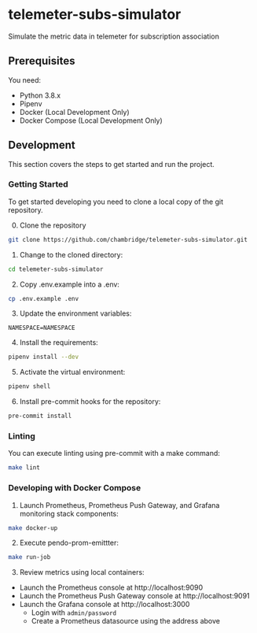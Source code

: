 # telemeter-subs-simulator
Simulate the metric data in telemeter for subscription association

## Prerequisites
You need:

- Python 3.8.x
- Pipenv
- Docker (Local Development Only)
- Docker Compose (Local Development Only)

## Development
This section covers the steps to get started and run the project.

### Getting Started
To get started developing you need to clone a local copy of the git repository.

0. Clone the repository
```bash
git clone https://github.com/chambridge/telemeter-subs-simulator.git
```

1. Change to the cloned directory:
```bash
cd telemeter-subs-simulator
```
2. Copy .env.example into a .env:

```bash
cp .env.example .env
```

3. Update the environment variables:
```
NAMESPACE=NAMESPACE
```

4. Install the requirements:

```bash
pipenv install --dev
```

5. Activate the virtual environment:
```bash
pipenv shell
```

6. Install pre-commit hooks for the repository:
```bash
pre-commit install
```

### Linting
You can execute linting using pre-commit with a make command:
```bash
make lint
```

### Developing with Docker Compose

1. Launch Prometheus, Prometheus Push Gateway, and Grafana monitoring stack components:
```bash
make docker-up
```

2. Execute pendo-prom-emittter:
```bash
make run-job
```

3. Review metrics using local containers:

 - Launch the Prometheus console at http://localhost:9090
 - Launch the Prometheus Push Gateway console at http://localhost:9091
 - Launch the Grafana console at http://localhost:3000
    - Login with `admin/password`
    - Create a Prometheus datasource using the address above
